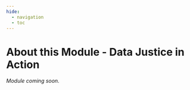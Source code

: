 ```yaml
---
hide:
  - navigation
  - toc
---
```


# About this Module - Data Justice in Action

_Module coming soon._